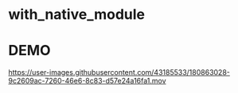 # with_native_module
# DEMO

https://user-images.githubusercontent.com/43185533/180863028-9c2609ac-7260-46e6-8c83-d57e24a16fa1.mov

